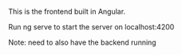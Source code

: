 This is the frontend built in Angular.

Run ng serve to start the server on localhost:4200

Note: need to also have the backend running
